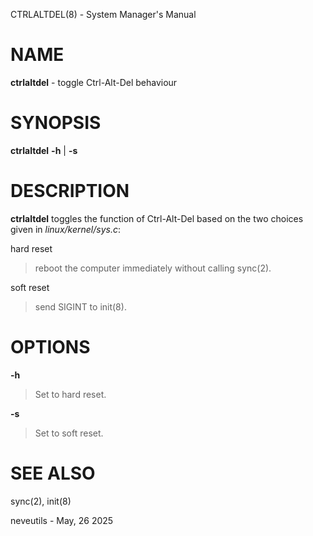 CTRLALTDEL(8) - System Manager's Manual

# NAME

**ctrlaltdel** - toggle Ctrl-Alt-Del behaviour

# SYNOPSIS

**ctrlaltdel**
**-h**&nbsp;|&nbsp;**-s**

# DESCRIPTION

**ctrlaltdel**
toggles the function of Ctrl-Alt-Del based on the two choices given in
*linux/kernel/sys.c*:

hard reset

> reboot the computer immediately without calling
> sync(2).

soft reset

> send SIGINT to
> init(8).

# OPTIONS

**-h**

> Set to hard reset.

**-s**

> Set to soft reset.

# SEE ALSO

sync(2),
init(8)

neveutils - May, 26 2025
